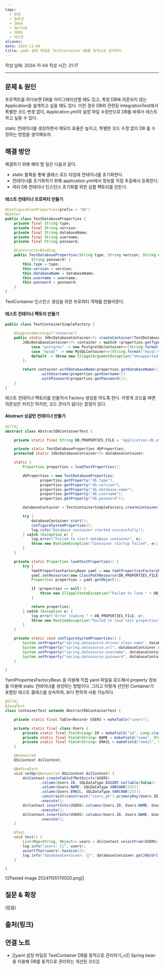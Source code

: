 ```yaml
---
tags:
  - 완성
  - 솔루션
  - JAVA
  - Spring
  - JOOQ
  - 테스트
aliases: 
date: 2024-11-04
title: yaml 설정 파일로 TestContainer DB를 동적으로 관리하기
---
```

작성 날짜: 2024-11-04
작성 시간: 21:17


----

## 문제 & 원인

프로젝트를 하다보면 DB를 마이그레이션할 때도 있고, 특정 DB에 의존되지 않는 Application을 설계하고 싶을 때도 있다. 이런 경우 DB와 관련된 IntegrationTest에서 특별한 코드 변경 없이, Application.yml의 설정 파일 수정만으로 DB를 바꿔서 테스트하고 싶을 수 있다.

static 컨테이너를 생성하면서 메모리 효율은 높이고, 특별한 코드 수정 없이 DB 를 수정하는 방법을 생각해보자.


## 해결 방안

해결하기 위해 해야 할 일은 다음과 같다.

- static 블록을 통해 클래스 로드 타임에 컨테이너를 초기화한다.
- 컨테이너를 초기화하기 위해 application.yml에서 정보를 직접 추출해서 등록한다.
-  여러 DB 컨테이너 인스턴스 초기화를 위한 심플 팩토리를 만든다.

#### 테스트 컨테이너 프로퍼티 만들기

```java
@ConfigurationProperties(prefix = "db")
@Getter
public class TestDatabaseProperties {
    private final String type;
    private final String version;
    private final String databaseName;
    private final String username;
    private final String password;

    @ConstructorBinding
    public TestDatabaseProperties(String type, String version, String databaseName, String username,
            String password) {
        this.type = type;
        this.version = version;
        this.databaseName = databaseName;
        this.username = username;
        this.password = password;
    }
}

```

TestContainer 인스턴스 생성을 위한 프로퍼티 객체를 만들어준다.

#### 테스트 컨테이너 팩토리 만들기

```java
public class TestContainerSimpleFactory {

    @SuppressWarnings("resource")
    public static JdbcDatabaseContainer<?> createContainer(TestDatabaseProperties properties) {
        JdbcDatabaseContainer<?> container = switch (properties.getType()) {
            case "postgres" -> new PostgreSQLContainer<>(String.format("postgres:%s", properties.getVersion()));
            case "mysql" -> new MySQLContainer<>(String.format("mysql:%s", properties.getVersion()));
            default -> throw new IllegalArgumentException("Unsupported database type: " + properties.getType());
        };

        return container.withDatabaseName(properties.getDatabaseName())
                .withUsername(properties.getUsername())
                .withPassword(properties.getPassword());
    }
}

```

테스트 컨테이너 팩토리를 만들어서 Factory 생성을 하도록 한다. 이렇게 코드를 짜면 의존성은 커지긴 하지만, 코드 관리가 쉽다는 장점이 있다.

#### Abstract 싱글턴 컨테이너 만들기

```java
@Slf4j
abstract class AbstractDbContainerTest {

    private static final String DB_PROPERTIES_FILE = "application-db.yml";

    private static TestDatabaseProperties dbProperties;
    protected static JdbcDatabaseContainer<?> databaseContainer;

    static {
        Properties properties = loadTestProperties();

        dbProperties = new TestDatabaseProperties(
                properties.getProperty("db.type"),
                properties.getProperty("db.version"),
                properties.getProperty("db.database-name"),
                properties.getProperty("db.username"),
                properties.getProperty("db.password"));

        databaseContainer = TestContainerSimpleFactory.createContainer(dbProperties);

        try {
            databaseContainer.start();
            configureSystemProperties();
            log.info("Database container started successfully");
        } catch (Exception e) {
            log.error("Failed to start database container", e);
            throw new RuntimeException("Container startup failed", e);
        }
    }

    private static Properties loadTestProperties() {
        try {
            YamlPropertiesFactoryBean yaml = new YamlPropertiesFactoryBean();
            yaml.setResources(new ClassPathResource(DB_PROPERTIES_FILE));
            Properties properties = yaml.getObject();

            if (properties == null) {
                throw new IllegalStateException("Failed to load " + DB_PROPERTIES_FILE);
            }

            return properties;
        } catch (Exception e) {
            log.error("Error loading " + DB_PROPERTIES_FILE, e);
            throw new RuntimeException("Failed to load test properties", e);
        }
    }

    private static void configureSystemProperties() {
        System.setProperty("spring.datasource.driver-class-name", databaseContainer.getDriverClassName());
        System.setProperty("spring.datasource.url", databaseContainer.getJdbcUrl());
        System.setProperty("spring.datasource.username", databaseContainer.getUsername());
        System.setProperty("spring.datasource.password", databaseContainer.getPassword());
    }

}

```

YamlPropertiesFactoryBean 을 이용해 직접 yaml 파일을 로드해서 property 정보를 이용해 static 컨테이너를 생성하는 방법이다. 그리고 이렇게 선언된 Container가 포함된 테스트 클래스를 상속하여, 보다 편하게 사용 가능하다.

```java
@Slf4j
@JooqTest
class ContainerTest extends AbstractDbContainerTest {

    private static final Table<Record> USERS = makeTable("users");

    private static final class Users {
        private static final Field<Long> ID = makeField("id", Long.class);
        private static final Field<String> NAME = makeField("name", String.class);
        private static final Field<String> EMAIL = makeField("email", String.class);
    }

    @Autowired
    DSLContext dslContext;

    @BeforeEach
    void setUp(@Autowired DSLContext dslContext) {
        dslContext.createTableIfNotExists(USERS)
                .column(Users.ID, SQLDataType.BIGINT.nullable(false))
                .column(Users.NAME, SQLDataType.VARCHAR(255))
                .column(Users.EMAIL, SQLDataType.VARCHAR(255))
                .constraint(constraint("users_pk").primaryKey(Users.ID))
                .execute();
        dslContext.insertInto(USERS).columns(Users.ID, Users.NAME, Users.EMAIL).values(1L, "John", "abs@naver.com")
                .execute();
        dslContext.insertInto(USERS).columns(Users.ID, Users.NAME, Users.EMAIL).values(2L, "Jane", "jane@naver.com")
                .execute();
    }

    @Test
    void test() {
        List<Map<String, Object>> users = dslContext.selectFrom(USERS).fetchMaps();
        log.info("users: {}", users);
        assertThat(users).hasSize(2);
        log.info("databaseContainer: {}", databaseContainer.getJdbcUrl());
    }

}
```

![[Pasted image 20241105170020.png]]

## 질문 & 확장

(없음)

## 출처(링크)


## 연결 노트

- [[yaml 설정 파일로 TestContainer DB를 동적으로 관리하기_v2| Spring bean을 이용해 DB를 동적으로 관리하는 개선된 코드]]